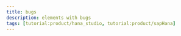 ```yaml
---
title: bugs
description: elements with bugs
tags: [tutorial:product/hana_studio, tutorial:product/sapHana]
---
```


<script src="cufon-yui.js" type="text/javascript"></script>
<script src="Frutiger_LT_Std_400.font.js" type="text/javascript"></script>
<script src="Myriad_Pro_400.font.js" type="text/javascript"></script>
<script type="text/javascript">
    Cufon.replace('h1', { fontFamily: 'Frutiger LT Std' });
    Cufon.replace('h2', { fontFamily: 'Myriad Pro' });
</script>

